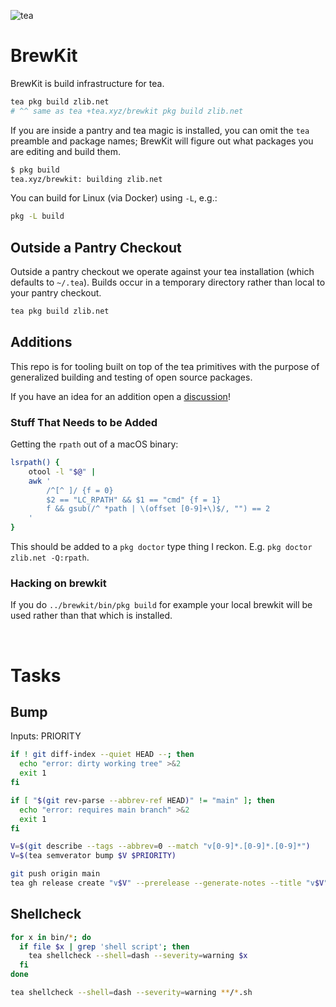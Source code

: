 ![tea](https://tea.xyz/banner.png)

# BrewKit

BrewKit is build infrastructure for tea.

```sh
tea pkg build zlib.net
# ^^ same as tea +tea.xyz/brewkit pkg build zlib.net
```

If you are inside a pantry and tea magic is installed, you can omit the `tea`
preamble and package names; BrewKit will figure out what packages you are
editing and build them.

```sh
$ pkg build
tea.xyz/brewkit: building zlib.net
```

You can build for Linux (via Docker) using `-L`, e.g.:

```sh
pkg -L build
```

## Outside a Pantry Checkout

Outside a pantry checkout we operate against your tea installation
(which defaults to `~/.tea`). Builds occur in a temporary directory rather
than local to your pantry checkout.

```sh
tea pkg build zlib.net
```


## Additions

This repo is for tooling built on top of the tea primitives with the purpose
of generalized building and testing of open source packages.

If you have an idea for an addition open a [discussion]!


### Stuff That Needs to be Added

Getting the `rpath` out of a macOS binary:

```sh
lsrpath() {
    otool -l "$@" |
    awk '
        /^[^ ]/ {f = 0}
        $2 == "LC_RPATH" && $1 == "cmd" {f = 1}
        f && gsub(/^ *path | \(offset [0-9]+\)$/, "") == 2
    '
}
```

This should be added to a `pkg doctor` type thing I reckon. E.g.
`pkg doctor zlib.net -Q:rpath`.


### Hacking on brewkit

If you do `../brewkit/bin/pkg build` for example your local brewkit will be
used rather than that which is installed.

&nbsp;



# Tasks

## Bump

Inputs: PRIORITY

```sh
if ! git diff-index --quiet HEAD --; then
  echo "error: dirty working tree" >&2
  exit 1
fi

if [ "$(git rev-parse --abbrev-ref HEAD)" != "main" ]; then
  echo "error: requires main branch" >&2
  exit 1
fi

V=$(git describe --tags --abbrev=0 --match "v[0-9]*.[0-9]*.[0-9]*")
V=$(tea semverator bump $V $PRIORITY)

git push origin main
tea gh release create "v$V" --prerelease --generate-notes --title "v$V"
```


[discussion]: https://github.com/orgs/teaxyz/discussions


## Shellcheck

```sh
for x in bin/*; do
  if file $x | grep 'shell script'; then
    tea shellcheck --shell=dash --severity=warning $x
  fi
done

tea shellcheck --shell=dash --severity=warning **/*.sh
```
